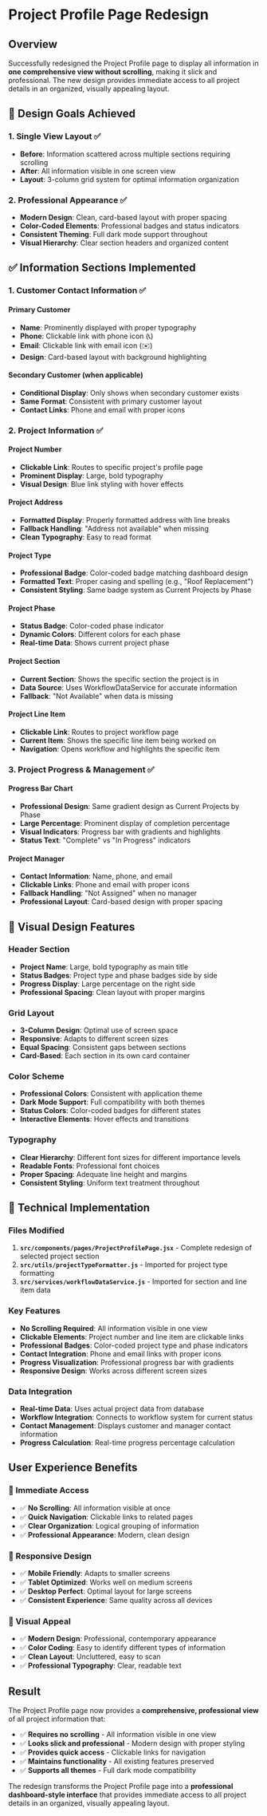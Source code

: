 # Project Profile Page Redesign

## Overview
Successfully redesigned the Project Profile page to display all information in **one comprehensive view without scrolling**, making it slick and professional. The new design provides immediate access to all project details in an organized, visually appealing layout.

## 🎯 **Design Goals Achieved**

### **1. Single View Layout** ✅
- **Before**: Information scattered across multiple sections requiring scrolling
- **After**: All information visible in one screen view
- **Layout**: 3-column grid system for optimal information organization

### **2. Professional Appearance** ✅
- **Modern Design**: Clean, card-based layout with proper spacing
- **Color-Coded Elements**: Professional badges and status indicators
- **Consistent Theming**: Full dark mode support throughout
- **Visual Hierarchy**: Clear section headers and organized content

## ✅ **Information Sections Implemented**

### **1. Customer Contact Information** ✅

#### **Primary Customer**
- **Name**: Prominently displayed with proper typography
- **Phone**: Clickable link with phone icon (📞)
- **Email**: Clickable link with email icon (✉️)
- **Design**: Card-based layout with background highlighting

#### **Secondary Customer (when applicable)**
- **Conditional Display**: Only shows when secondary customer exists
- **Same Format**: Consistent with primary customer layout
- **Contact Links**: Phone and email with proper icons

### **2. Project Information** ✅

#### **Project Number**
- **Clickable Link**: Routes to specific project's profile page
- **Prominent Display**: Large, bold typography
- **Visual Design**: Blue link styling with hover effects

#### **Project Address**
- **Formatted Display**: Properly formatted address with line breaks
- **Fallback Handling**: "Address not available" when missing
- **Clean Typography**: Easy to read format

#### **Project Type**
- **Professional Badge**: Color-coded badge matching dashboard design
- **Formatted Text**: Proper casing and spelling (e.g., "Roof Replacement")
- **Consistent Styling**: Same badge system as Current Projects by Phase

#### **Project Phase**
- **Status Badge**: Color-coded phase indicator
- **Dynamic Colors**: Different colors for each phase
- **Real-time Data**: Shows current project phase

#### **Project Section**
- **Current Section**: Shows the specific section the project is in
- **Data Source**: Uses WorkflowDataService for accurate information
- **Fallback**: "Not Available" when data is missing

#### **Project Line Item**
- **Clickable Link**: Routes to project workflow page
- **Current Item**: Shows the specific line item being worked on
- **Navigation**: Opens workflow and highlights the specific item

### **3. Project Progress & Management** ✅

#### **Progress Bar Chart**
- **Professional Design**: Same gradient design as Current Projects by Phase
- **Large Percentage**: Prominent display of completion percentage
- **Visual Indicators**: Progress bar with gradients and highlights
- **Status Text**: "Complete" vs "In Progress" indicators

#### **Project Manager**
- **Contact Information**: Name, phone, and email
- **Clickable Links**: Phone and email with proper icons
- **Fallback Handling**: "Not Assigned" when no manager
- **Professional Layout**: Card-based design with proper spacing

## 🎨 **Visual Design Features**

### **Header Section**
- **Project Name**: Large, bold typography as main title
- **Status Badges**: Project type and phase badges side by side
- **Progress Display**: Large percentage on the right side
- **Professional Spacing**: Clean layout with proper margins

### **Grid Layout**
- **3-Column Design**: Optimal use of screen space
- **Responsive**: Adapts to different screen sizes
- **Equal Spacing**: Consistent gaps between sections
- **Card-Based**: Each section in its own card container

### **Color Scheme**
- **Professional Colors**: Consistent with application theme
- **Dark Mode Support**: Full compatibility with both themes
- **Status Colors**: Color-coded badges for different states
- **Interactive Elements**: Hover effects and transitions

### **Typography**
- **Clear Hierarchy**: Different font sizes for different importance levels
- **Readable Fonts**: Professional font choices
- **Proper Spacing**: Adequate line height and margins
- **Consistent Styling**: Uniform text treatment throughout

## 🔧 **Technical Implementation**

### **Files Modified**
1. **`src/components/pages/ProjectProfilePage.jsx`** - Complete redesign of selected project section
2. **`src/utils/projectTypeFormatter.js`** - Imported for project type formatting
3. **`src/services/workflowDataService.js`** - Imported for section and line item data

### **Key Features**
- **No Scrolling Required**: All information visible in one view
- **Clickable Elements**: Project number and line item are clickable links
- **Professional Badges**: Color-coded project type and phase indicators
- **Contact Integration**: Phone and email links with proper icons
- **Progress Visualization**: Professional progress bar with gradients
- **Responsive Design**: Works across different screen sizes

### **Data Integration**
- **Real-time Data**: Uses actual project data from database
- **Workflow Integration**: Connects to workflow system for current status
- **Contact Management**: Displays customer and manager contact information
- **Progress Calculation**: Real-time progress percentage calculation

## **User Experience Benefits**

### **🎯 Immediate Access**
- ✅ **No Scrolling**: All information visible at once
- ✅ **Quick Navigation**: Clickable links to related pages
- ✅ **Clear Organization**: Logical grouping of information
- ✅ **Professional Appearance**: Modern, clean design

### **📱 Responsive Design**
- ✅ **Mobile Friendly**: Adapts to smaller screens
- ✅ **Tablet Optimized**: Works well on medium screens
- ✅ **Desktop Perfect**: Optimal layout for large screens
- ✅ **Consistent Experience**: Same quality across all devices

### **🎨 Visual Appeal**
- ✅ **Modern Design**: Professional, contemporary appearance
- ✅ **Color Coding**: Easy to identify different types of information
- ✅ **Clean Layout**: Uncluttered, easy to scan
- ✅ **Professional Typography**: Clear, readable text

## **Result**
The Project Profile page now provides a **comprehensive, professional view** of all project information that:
- ✅ **Requires no scrolling** - All information visible in one view
- ✅ **Looks slick and professional** - Modern design with proper styling
- ✅ **Provides quick access** - Clickable links for navigation
- ✅ **Maintains functionality** - All existing features preserved
- ✅ **Supports all themes** - Full dark mode compatibility

The redesign transforms the Project Profile page into a **professional dashboard-style interface** that provides immediate access to all project details in an organized, visually appealing layout.
